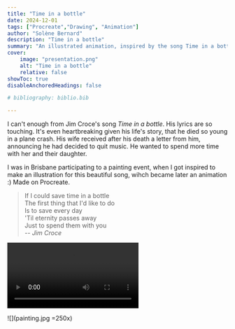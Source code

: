 ```yaml
---
title: "Time in a bottle"
date: 2024-12-01
tags: ["Procreate","Drawing", "Animation"]
author: "Solène Bernard"
description: "Time in a bottle" 
summary: "An illustrated animation, inspired by the song Time in a bottle by Jim Croce. Done on Procreate." 
cover:
    image: "presentation.png"
    alt: "Time in a bottle"
    relative: false
showToc: true
disableAnchoredHeadings: false

# bibliography: biblio.bib

---
```


I can't enough from Jim Croce's song *Time in a bottle*. His lyrics are so touching.
It's even heartbreaking given his life's story, that he died so young in a plane crash. His wife received after his death a letter from him, announcing he had decided to quit music. He wanted to spend more time with her and their daughter.

I was in Brisbane participating to a painting event, when I got inspired to make an illustration for this beautiful song, wihch became later an animation :)
Made on Procreate.

> If I could save time in a bottle \
> The first thing that I'd like to do \
> Is to save every day \
> 'Til eternity passes away \
> Just to spend them with you \
> -- <cite>Jim Croce</cite>

<video src="time_in_a_bottle.mp4" controls></video>

![](painting.jpg =250x)

